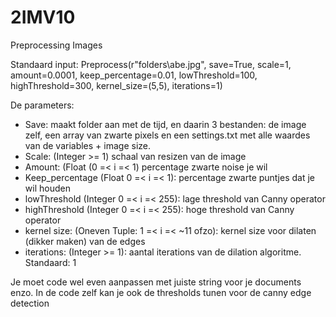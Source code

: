 # 2IMV10
Preprocessing Images

Standaard input: Preprocess(r"folders\abe.jpg", save=True, scale=1, amount=0.0001, keep_percentage=0.01, lowThreshold=100, highThreshold=300, kernel_size=(5,5), iterations=1)

De parameters:
  - Save: maakt folder aan met de tijd, en daarin 3 bestanden: de image zelf, een array van zwarte pixels en een settings.txt met alle waardes van de variables + image size.
  - Scale: (Integer >= 1) schaal van resizen van de image
  - Amount: (Float (0 =< i =< 1) percentage zwarte noise je wil
  - Keep_percentage (Float 0 =< i =< 1): percentage zwarte puntjes dat je wil houden
  - lowThreshold (Integer 0 =< i =< 255): lage threshold van Canny operator
  - highThreshold (Integer 0 =< i =< 255): hoge threshold van Canny operator
  - kernel size: (Oneven Tuple: 1 =< i =< ~11 ofzo): kernel size voor dilaten (dikker maken) van de edges
  - iterations: (Integer >= 1): aantal iterations van de dilation algoritme. Standaard: 1

Je moet code wel even aanpassen met juiste string voor je documents enzo. In de code zelf kan je ook de thresholds tunen voor de canny edge detection

